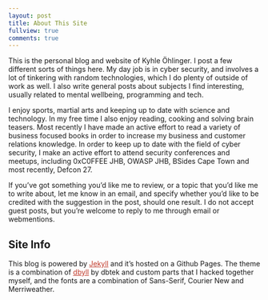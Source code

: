```yaml
---
layout: post
title: About This Site
fullview: true
comments: true
---
```


<p>
This is the personal blog and website of Kyhle Öhlinger. I post a few different sorts of things here. My day job is in cyber security, and involves a lot of tinkering with random technologies, which I do plenty of outside of work as well.  I also write general posts about subjects I find interesting, usually related to mental wellbeing, programming and tech.
</p>

<p>
I enjoy sports, martial arts and keeping up to date with science and technology. In my free time I also enjoy reading, cooking and solving brain teasers. Most recently I have made an active effort to read a variety of business focused books in order to increase my business and customer relations knowledge. In order to keep up to date with the field of cyber security, I make an active effort to attend security conferences and meetups, including 0xC0FFEE JHB, OWASP JHB, BSides Cape Town and most recently, Defcon 27. 
</p>

<p>
If you’ve got something you’d like me to review, or a topic that you’d like me to write about, let me know in an email, and specify whether you’d like to be credited with the suggestion in the post, should one result. I do not accept guest posts, but you’re welcome to reply to me through email or webmentions.
</p>

<h2> Site Info </h2>
<p>
This blog is powered by <a style="color: #C13929" href="https://jekyllrb.com/">Jekyll</a> and it’s hosted on a Github Pages. The theme is a combination of <a style="color:#C13929" href="https://github.com/dbtek/dbyll">dbyll</a> by dbtek and custom parts that I hacked together myself, and the fonts are a combination of Sans-Serif, Courier New and Merriweather.
</p>